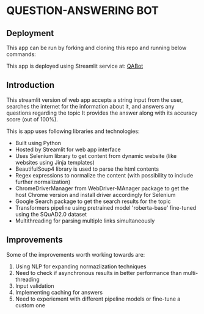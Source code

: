 # QUESTION-ANSWERING BOT

## Deployment
This app can be run by forking and cloning this repo and running below commands:


This app is deployed using Streamlit service at: [QABot](https://question-answer-bot.streamlit.app/)

## Introduction

This streamlit version of web app accepts a string input from the user, searches the internet for the information about it, and answers any questions regarding the topic
It provides the answer along with its accuracy score (out of 100%).

This is app uses following libraries and technologies:

- Built using Python
- Hosted by Streamlit for web app interface
- Uses Selenium library to get content from dynamic website (like websites using Jinja templates)
- BeautifulSoup4 library is used to parse the html contents
- Regex expressions to normalize the content (with possibility to include further normalization)
- ChromeDriverManager from WebDriver-MAnager package to get the host Chrome version and install driver accordingly for Selenium
- Google Search package to get the search results for the topic
- Transformers pipeline using pretrained model 'roberta-base' fine-tuned using the SQuAD2.0 dataset
- Multithreading for parsing multiple links simultaneously

## Improvements

Some of the improvements worth working towards are:

1. Using NLP for expanding normazlization techniques
2. Need to check if asynchronous results in better performance than multi-threading
3. Input validation
4. Implementing caching for answers
5. Need to experiement with different pipeline models or fine-tune a custom one